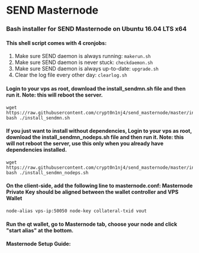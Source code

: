 # SEND Masternode
### Bash installer for SEND Masternode on Ubuntu 16.04 LTS x64

#### This shell script comes with 4 cronjobs: 
1. Make sure SEND daemon is always running: `makerun.sh`
2. Make sure SEND daemon is never stuck: `checkdaemon.sh`
3. Make sure SEND daemon is always up-to-date: `upgrade.sh`
4. Clear the log file every other day: `clearlog.sh`

#### Login to your vps as root, download the install_sendmn.sh file and then run it. Note: this will reboot the server.
```
wget https://raw.githubusercontent.com/crypt0n1nj4/send_masternode/master/install_sendmn.sh
bash ./install_sendmn.sh
```

#### If you just want to install without dependencies, Login to your vps as root, download the install_sendmn_nodeps.sh file and then run it. Note: this will not reboot the server, use this only when you already have dependencies installed.
```
wget https://raw.githubusercontent.com/crypt0n1nj4/send_masternode/master/install_sendmn_nodeps.sh
bash ./install_sendmn_nodeps.sh
```


#### On the client-side, add the following line to masternode.conf: Masternode Private Key should be aligned between the wallet controller and VPS Wallet
```
node-alias vps-ip:50050	node-key collateral-txid vout
```

#### Run the qt wallet, go to Masternode tab, choose your node and click "start alias" at the bottom.

#### Masternode Setup Guide:
```

```
